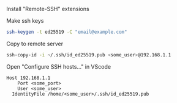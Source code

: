 Install "Remote-SSH" extensions

Make ssh keys

```bash
ssh-keygen -t ed25519 -C "email@example.com"
```

Copy to remote server 

```bash
ssh-copy-id -i ~/.ssh/id_ed25519.pub <some_user>@192.168.1.1
```
Open "Configure SSH hosts..." in VScode

```
Host 192.168.1.1
    Port <some_port>
    User <some_user>
  IdentityFile /home/<some_user>/.ssh/id_ed25519.pub
```
